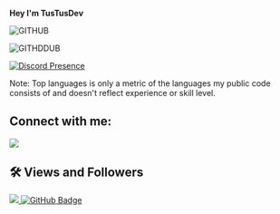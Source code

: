 **Hey I'm TusTusDev**

![GITHUB](https://github-readme-stats.vercel.app/api?username=TusTusDev&count_private=true&show_icons=true&theme=radical)


![GITHDDUB](https://github-readme-stats.vercel.app/api/top-langs/?username=TusTusDev&show_icons=true&theme=radical)

[![Discord Presence](https://lanyard-profile-readme.vercel.app/api/889825233849155665)](https://discord.com/users/889825233849155665)


Note: Top languages is only a metric of the languages my public code consists of and doesn't reflect experience or skill level.


## Connect with me:
<p align="left">

<a href = "https://www.youtube.com/channel/UCW4AI-Y0NvPCr3C0kSwt-yw"><img src="https://img.icons8.com/color/48/000000/youtube-play.png"/></a>
  
  
</p>

## 🛠 Views and Followers
<a href="https://github.com/TusTusDev/github-profile-views-counter">
    <img src="https://komarev.com/ghpvc/?username=TusTusDev">
</a>
<a href="https://github.com/TusTusDev?tab=followers"><img src="https://img.shields.io/github/followers/TusTusDev?label=Followers&style=social" alt="GitHub Badge"></a>
